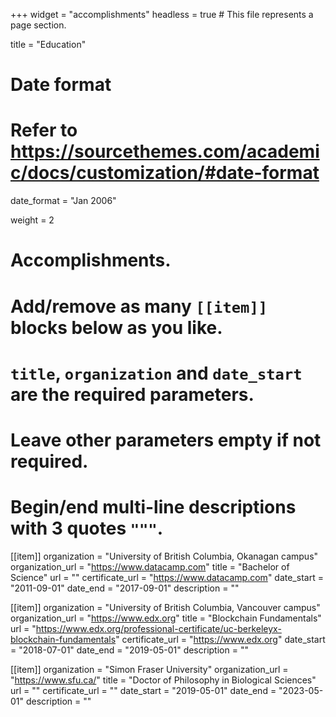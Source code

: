 +++
widget = "accomplishments"
headless = true  # This file represents a page section.

title = "Education"

# Date format
#   Refer to https://sourcethemes.com/academic/docs/customization/#date-format
date_format = "Jan 2006"

weight = 2

# Accomplishments.
#   Add/remove as many `[[item]]` blocks below as you like.
#   `title`, `organization` and `date_start` are the required parameters.
#   Leave other parameters empty if not required.
#   Begin/end multi-line descriptions with 3 quotes `"""`.

[[item]]
  organization = "University of British Columbia, Okanagan campus"
  organization_url = "https://www.datacamp.com"
  title = "Bachelor of Science"
  url = ""
  certificate_url = "https://www.datacamp.com"
  date_start = "2011-09-01"
  date_end = "2017-09-01"
  description = ""
  
[[item]]
  organization = "University of British Columbia, Vancouver campus"
  organization_url = "https://www.edx.org"
  title = "Blockchain Fundamentals"
  url = "https://www.edx.org/professional-certificate/uc-berkeleyx-blockchain-fundamentals"
  certificate_url = "https://www.edx.org"
  date_start = "2018-07-01"
  date_end = "2019-05-01"
  description = ""

[[item]]
  organization = "Simon Fraser University"
  organization_url = "https://www.sfu.ca/"
  title = "Doctor of Philosophy in Biological Sciences"
  url = ""
  certificate_url = ""
  date_start = "2019-05-01"
  date_end = "2023-05-01"
  description = ""

  
